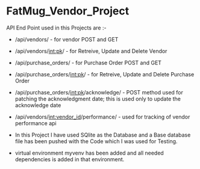 # FatMug_Vendor_Project


API End Point used in this Projects are :-
 -  /api/vendors/ - for vendor POST and GET
 -  /api/vendors/<int:pk>/ - for Retreive, Update and Delete Vendor
 -  /api/purchase_orders/ - for Purchase Order POST and GET
 - /api/purchase_orders/<int:pk>/ - for Retreive, Update and Delete Purchase Order
 - /api/purchase_orders/<int:pk>/acknowledge/ - POST method used for patching the acknowledgment date; this is used only to update the acknowledge date
 - /api/vendors/<int:vendor_id>/performance/ - used for tracking of vendor performance api

 -  In this Project I have used SQlite as the Database and a Base database file has been pushed with the Code which I was used for Testing.
 - virtual environment myvenv has been added and all needed dependencies is added in that environment.
